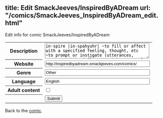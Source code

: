 title: Edit SmackJeeves/InspiredByADream
url: "/comics/SmackJeeves_InspiredByADream_edit.html"
---
Edit info for comic SmackJeeves/InspiredByADream

<form name="comic" action="http://gaepostmail.appspot.com/comic/" method="post">
<table class="comicinfo">
<tr>
<th>Description</th><td><textarea name="description" cols="40" rows="3">in·spire |in-spahyuhr| ~to fill or affect with a specified feeling, thought, etc ~to prompt or instigate (utterances, acts, etc.) by influence, without avowal of responsibility dream |dreem| ~a succession of images, thoughts, or emotions passing through the mind during sleep ~a vision voluntarily indulged in while awake; daydream; reverie ~a wild or vain fancy Updates: Saturdays 1-2 pages a week.</textarea></td>
</tr>
<tr>
<th>Website</th><td><input type="text" name="url" value="http://inspiredbyadream.smackjeeves.com/comics/" size="40"/></td>
</tr>
<tr>
<th>Genre</th><td><input type="text" name="genre" value="Other" size="40"/></td>
</tr>
<tr>
<th>Language</th><td><input type="text" name="language" value="English" size="40"/></td>
</tr>
<tr>
<th>Adult content</th><td><input type="checkbox" name="adult" value="adult" /></td>
</tr>
<tr>
<th></th><td>
<input type="hidden" name="comic" value="SmackJeeves_InspiredByADream" />
<input type="submit" name="submit" value="Submit" />
</td>
</tr>
</table>
</form>

Back to the [comic](SmackJeeves_InspiredByADream.html).

